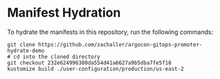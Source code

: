 # Manifest Hydration

To hydrate the manifests in this repository, run the following commands:

```shell
git clone https://github.com/zachaller/argocon-gitops-promoter-hydrate-demo
# cd into the cloned directory
git checkout 232e624996380da554d41a6627a9b5dba7fe5f18
kustomize build ./user-configuration/production/us-east-2
```
